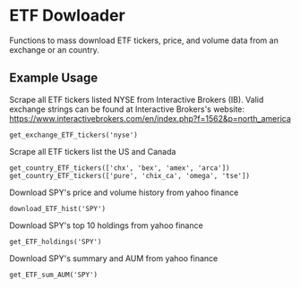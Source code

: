 # ETF Dowloader
Functions to mass download ETF tickers, price, and volume data from an exchange or an country.

## Example Usage

Scrape all ETF tickers listed NYSE from Interactive Brokers (IB). Valid exchange strings can be found at Interactive Brokers's website: https://www.interactivebrokers.com/en/index.php?f=1562&p=north_america
    
    get_exchange_ETF_tickers('nyse')
Scrape all ETF tickers list the US and Canada

    get_country_ETF_tickers(['chx', 'bex', 'amex', 'arca'])
    get_country_ETF_tickers(['pure', 'chix_ca', 'omega', 'tse'])

Download SPY's price and volume history from yahoo finance   

    download_ETF_hist('SPY')
      
Download SPY's top 10 holdings from yahoo finance   

    get_ETF_holdings('SPY')
Download SPY's summary and AUM from yahoo finance

    get_ETF_sum_AUM('SPY') 

